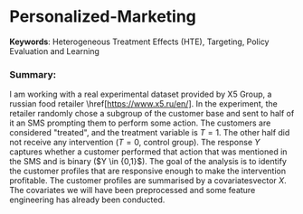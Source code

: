 # Personalized-Marketing
**Keywords**: Heterogeneous Treatment Effects (HTE), Targeting, Policy Evaluation and Learning

### Summary:
I am working with a real experimental dataset provided by X5 Group, a russian food retailer \href[https://www.x5.ru/en/]. In the experiment, the retailer randomly chose a subgroup of the customer base and sent to half of it an SMS prompting them to perform some action. The customers are considered "treated", and the treatment variable is $T=1$. The other half did not receive any intervention ($T=0$, control group). The response $Y$ captures whether a customer performed that action that was mentioned in the SMS and is binary ($Y \in \{0,1}$). The goal of the analysis is to identify the customer profiles that are responsive enough to make the intervention profitable. The customer profiles are summarised by a covariatesvector $X$. The covariates we will have been  preprocessed and some feature engineering has already been conducted. 
